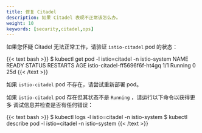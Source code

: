 ```yaml
---
title: 修复 Citadel
description: 如果 Citadel 表现不正常该怎么办。
weight: 10
keywords: [security,citadel,ops]
---
```


如果您怀疑 Citadel 无法正常工作，请验证 `istio-citadel` pod 的状态：

{{< text bash >}}
$ kubectl get pod -l istio=citadel -n istio-system
NAME                                     READY     STATUS   RESTARTS   AGE
istio-citadel-ff5696f6f-ht4gq            1/1       Running  0          25d
{{< /text >}}

如果 `istio-citadel` pod 不存在，请尝试重新部署 pod。

如果 `istio-citadel` pod 存在但其状态不是 `Running` ，请运行以下命令以获得更多
调试信息并检查是否有任何错误：

{{< text bash >}}
$ kubectl logs -l istio=citadel -n istio-system
$ kubectl describe pod -l istio=citadel -n istio-system
{{< /text >}}
